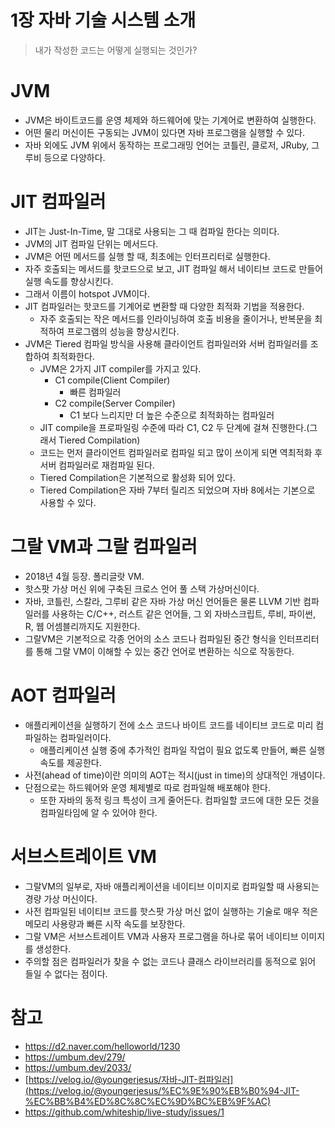 # 1장 자바 기술 시스템 소개
> 내가 작성한 코드는 어떻게 실행되는 것인가?

# JVM

- JVM은 바이트코드를 운영 체제와 하드웨어에 맞는 기계어로 변환하여 실행한다.
- 어떤 물리 머신이든 구동되는 JVM이 있다면 자바 프로그램을 실행할 수 있다.
- 자바 외에도 JVM 위에서 동작하는 프로그래밍 언어는 코틀린, 클로저, JRuby, 그루비 등으로 다양하다.

# JIT 컴파일러

- JIT는 Just-In-Time, 말 그대로 사용되는 그 때 컴파일 한다는 의미다.
- JVM의 JIT 컴파일 단위는 메서드다.
- JVM은 어떤 메서드를 실행 할 때, 최초에는 인터프리터로 실행한다.
- 자주 호출되는 메서드를 핫코드으로 보고, JIT 컴파일 해서 네이티브 코드로 만들어 실행 속도를 향상시킨다.
- 그래서 이름이 hotspot JVM이다.
- JIT 컴파일러는 핫코드를 기계어로 변환할 때 다양한 최적화 기법을 적용한다.
    - 자주 호출되는 작은 메서드를 인라이닝하여 호출 비용을 줄이거나, 반복문을 최적하여 프로그램의 성능을 향상시킨다.
- JVM은 Tiered 컴파일 방식을 사용해 클라이언트 컴파일러와 서버 컴파일러를 조합하여 최적화한다.
    - JVM은 2가지 JIT compiler를 가지고 있다.
        - C1 compile(Client Compiler)
            - 빠른 컴파일러
        - C2 compile(Server Compiler)
            - C1 보다 느리지만 더 높은 수준으로 최적화하는 컴파일러
    - JIT compile을 프로파일링 수준에 따라 C1, C2 두 단계에 걸쳐 진행한다.(그래서 Tiered Compilation)
    - 코드는 먼저 클라이언트 컴파일러로 컴파일 되고 많이 쓰이게 되면 역최적화 후 서버 컴파일러로 재컴파일 된다.
    - Tiered Compilation은 기본적으로 활성화 되어 있다.
    - Tiered Compilation은 자바 7부터 릴리즈 되었으며 자바 8에서는 기본으로 사용할 수 있다.

# 그랄 VM과 그랄 컴파일러

- 2018년 4월 등장. 폴리글랏 VM.
- 핫스팟 가상 머신 위에 구축된 크로스 언어 풀 스택 가상머신이다.
- 자바, 코틀린, 스칼라, 그루비 같은 자바 가상 머신 언어들은 물론 LLVM 기반 컴파일러를 사용하는 C/C++, 러스트 같은 언어들, 그 외 자바스크립트, 루비, 파이썬, R, 웹 어셈블리까지도 지원한다.
- 그랄VM은 기본적으로 각종 언어의 소스 코드나 컴파일된 중간 형식을 인터프리터를 통해 그랄 VM이 이해할 수 있는 중간 언어로 변환하는 식으로 작동한다.

# AOT 컴파일러

- 애플리케이션을 실행하기 전에 소스 코드나 바이트 코드를 네이티브 코드로 미리 컴파일하는 컴파일러이다.
    - 애플리케이션 실행 중에 추가적인 컴파일 작업이 필요 없도록 만들어, 빠른 실행 속도를 제공한다.
- 사전(ahead of time)이란 의미의 AOT는 적시(just in time)의 상대적인 개념이다.
- 단점으로는 하드웨어와 운영 체제별로 따로 컴파일해 배포해야 한다.
    - 또한 자바의 동적 링크 특성이 크게 줄어든다. 컴파일할 코드에 대한 모든 것을 컴파일타임에 알 수 있어야 한다.

# 서브스트레이트 VM

- 그랄VM의 일부로, 자바 애플리케이션을 네이티브 이미지로 컴파일할 때 사용되는 경량 가상 머신이다.
- 사전 컴파일된 네이티브 코드를 핫스팟 가상 머신 없이 실행하는 기술로 매우 적은 메모리 사용량과 빠른 시작 속도를 보장한다.
- 그랄 VM은 서브스트레이트 VM과 사용자 프로그램을 하나로 묶어 네이티브 이미지를 생성한다.
- 주의할 점은 컴파일러가 찾을 수 없는 코드나 클래스 라이브러리를 동적으로 읽어 들일 수 없다는 점이다.

# 참고

- https://d2.naver.com/helloworld/1230
- https://umbum.dev/279/
- https://umbum.dev/2033/
- [https://velog.io/@youngerjesus/자바-JIT-컴파일러](https://velog.io/@youngerjesus/%EC%9E%90%EB%B0%94-JIT-%EC%BB%B4%ED%8C%8C%EC%9D%BC%EB%9F%AC)
- https://github.com/whiteship/live-study/issues/1
 
